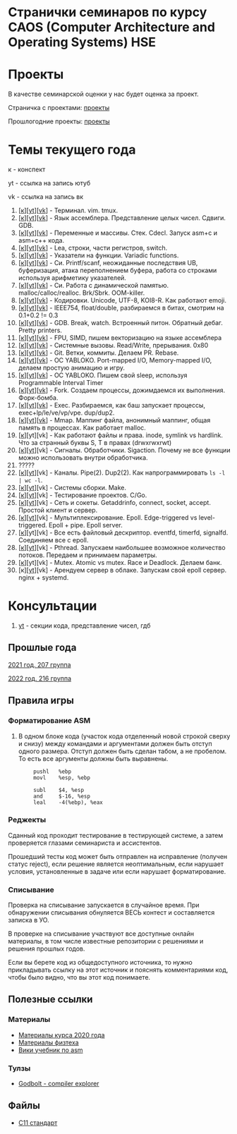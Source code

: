 # Странички семинаров по курсу CAOS (Computer Architecture and Operating Systems) HSE

# Проекты

В качестве семинарской оценки у нас будет оценка за проект.

Страничка с проектами: [проекты](projects)

Прошлогодние проекты: [проекты](2022_216/projects)

# Темы текущего года

к - конспект

yt - ссылка на запись ютуб

vk - ссылка на запись вк

1. [[к](01-intro)][[yt](https://youtu.be/WGxA9WTWyNQ?si=19kf_FQjDpgLqb_1)][[vk](https://vk.com/video-221776054_456239019)] - Терминал. vim. tmux. 
2. [[к](02-asm)][[yt](https://youtu.be/U6r8ubs-SAw)][[vk](https://vk.com/video-221776054_456239020)] - Язык ассемблера. Представление целых чисел. Сдвиги. GDB.
3. [[к](03-stack)][[yt](https://www.youtube.com/watch?v=TwgwQ6H4wz0)][[vk](https://vk.com/video-221776054_456239021)] - Переменные и массивы. Стек. Cdecl. Запуск asm+c и asm+c++ кода.
4. [[к](04-more-asm)][[yt](https://www.youtube.com/watch?v=vtA6kedKMD8)][[vk](https://vk.com/video-221776054_456239022)] - Lea, строки, части регистров, switch.
5. [[к](05-asm-func)][[yt](https://youtu.be/N-jkF3YofR8?si=E1ev_esI6ntMv8eA)][[vk](https://vk.com/video-221776054_456239023)] - Указатели на функции. Variadic functions.
6. [[к](06-c-basics)][[yt](https://youtu.be/6YEfGrcKMK8?si=4f4AzAKbPrftyIRw)][[vk](https://vk.com/video-221776054_456239024)] - Си. Printf/scanf, неожиданные последствия UB, буферизация, атака переполнением буфера, работа со строками используя арифметику указателей.
7. [[к](07-c-dynamic-mem)][[yt](https://youtu.be/8n6i81ZGi6U)][[vk](https://vk.com/video-221776054_456239025)] - Си. Работа с динамической памятью. malloc/calloc/realloc. Brk/Sbrk. OOM-killer.
8. [[к](08-utf-8)][[yt](https://youtu.be/ieerMEthNhE)][[vk](https://vk.com/video-221776054_456239026)] - Кодировки. Unicode, UTF-8, KOI8-R. Как работают emoji.
9. [[к](09-float)][[yt](https://youtu.be/G3_ZJeLUoRU)][[vk](https://vk.com/video-221776054_456239027)] - IEEE754, float/double, разбираемся в битах, смотрим на 0.1+0.2 != 0.3
10. [[к](10-gdb)][[yt](https://youtu.be/jf0zcz2fjFc)][[vk](https://vk.com/video-221776054_456239028)] - GDB. Break, watch. Встроенный питон. Обратный дебаг. Pretty printers.
11. [[к](11-sse)][[yt](https://youtu.be/lpDQ9suZirY)][[vk](https://vk.com/video-221776054_456239028)] - FPU, SIMD, пишем векторизацию на языке ассемблера
12. [[к](12-syscall)][[yt](https://youtu.be/1_J2gFa8Ur8)][[vk](https://vk.com/video-221776054_456239028)] - Системные вызовы. Read/Write, прерывания. 0x80
13. [[к](13-git)][[yt](https://youtu.be/O28CHd9_LME)][[vk](https://vk.com/video-221776054_456239028)] - Git. Ветки, коммиты. Делаем PR. Rebase.
14. [[к](14-yabloko-io)][[yt](https://youtu.be/4XRTW3Eug9Q)][[vk](https://vk.com/video-221776054_456239028)] - ОС YABLOKO. Port-mapped I/O, Memory-mapped I/O, делаем простую анимацию и игру.
15. [[к](15-yabloko-pit)][[yt](https://youtu.be/Wafpzzgtq_U)][[vk](https://vk.com/video-221776054_456239028)] - ОС YABLOKO. Пишем свой sleep, используя Programmable Interval Timer
16. [[к](16-fork)][[yt](https://youtu.be/dZfT3kA9_L0)][[vk](https://vk.com/video-221776054_456239028)] - Fork. Создаем процессы, дожимдаемся их выполнения. Форк-бомба.
17. [[к](17-exec)][[yt](https://youtu.be/WWS6j-TKr0w)][[vk](https://vk.com/video-221776054_456239028)] - Exec. Разбираемся, как баш запускает процессы, exec+lp/le/ve/vp/vpe. dup/dup2.
18. [[к](18-mmap)][[yt](https://youtu.be/WrSy-3RTblg)][[vk](https://vk.com/video-221776054_456239028)] - Mmap. Маппинг файла, анонимный маппинг, общая память в процессах. Как работает malloc.
19. [[к](19-files)][yt][vk] - Как работают файлы и права. inode, symlink vs hardlink. Что за странный буквы S, T в правах (drwxrwxrwt)
20. [[к](20-signals)][[yt](https://youtu.be/jja1D2VQSvs)][vk] - Сигналы. Обработчики. Sigaction. Почему не все функции можно использовать внутри обработчика.
21. ?????
22. [[к](22-pipes)][[yt](https://youtu.be/jIFUlpiBxrs)][vk] - Каналы. Pipe(2). Dup2(2). Как напрограммировать `ls -l | wc -l`. 
23. [[к](23-builds)][[yt](https://youtu.be/EzzcsUgIf6A)][vk] - Системы сборки. Make.
24. [[к](24-tests)][[yt](https://youtu.be/8v-_5VQ_hVg)][vk] - Тестирование проектов. C/Go.
25. [[к](25-sockets)][[yt](https://youtu.be/RE90c0PMBt4)][vk] - Сеть и сокеты. Getaddrinfo, connect, socket, accept. Простой клиент и сервер.
26. [[к](26-epoll)][[yt](https://youtu.be/JoMAEyHNzs0)][vk] - Мультиплексирование. Epoll. Edge-triggered vs level-triggered. Epoll + pipe. Epoll server.
27. [[к](27-fds)][yt][vk] - Все есть файловый дескриптор. eventfd, timerfd, signalfd. Соединяем все с epoll.
28. [[к](28-threads)][[yt](https://youtu.be/pPjDPe0duXc)][vk] - Pthread. Запускаем наибольшее возможное количество потоков. Передаем и принимаем параметры.
29. [[к](29-mutex)][yt][vk] - Mutex. Atomic vs mutex. Race и Deadlock. Делаем банк.
30. [к][[yt](https://youtu.be/vVI36v-_0dc)][vk] - Арендуем сервер в облаке. Запускам свой epoll сервер. nginx + systemd.

# Консультации

1. [yt](https://youtu.be/Ad-wV1it4Ls?si=ayp3mM1UauGXmy98) - секции кода, представление чисел, гдб

## Прошлые года

[2021 год. 207 группа](2021_207)

[2022 год. 216 группа](2022_216)

## Правила игры

### Форматирование ASM

1. В одном блоке кода (участок кода отделенный новой строкой сверху и снизу) между командами и аргументами должен быть отступ одного размера. Отступ должен быть сделан табом, а не пробелом. То есть все аргументы должны быть выравнены.

```
        pushl   %ebp
        movl    %esp, %ebp

        subl    $4, %esp
        and     $-16, %esp
        leal    -4(%ebp), %eax
```

### Реджекты

Сданный код проходит тестирование в тестирующей системе, а затем проверяется глазами семинариста и ассистентов.

Прошедший тесты код может быть отправлен на исправление (получен статус reject), если решение является неоптимальным, если нарушает условия, установленные в задаче или если нарушает форматирование.

### Списывание

Проверка на списывание запускается в случайное время. При обнаружении списывания обнуляется ВЕСЬ контест и составляется записка в УО.

В проверке на списывание участвуют все доступные онлайн материалы, в том числе известные репозитории с решениями и решения прошлых годов.

Если вы берете код из общедоступного источника, то нужно прикладывать ссылку на этот источник и пояснять комментариями код, чтобы было видно, что вы этот код понимаете.



## Полезные ссылки

### Материалы

* [Материалы курса 2020 года](https://github.com/blackav/hse-caos-2020)
* [Материалы физтеха](https://github.com/victor-yacovlev/fpmi-caos)
* [Вики учебник по asm](https://ru.wikibooks.org/wiki/%D0%90%D1%81%D1%81%D0%B5%D0%BC%D0%B1%D0%BB%D0%B5%D1%80_%D0%B2_Linux_%D0%B4%D0%BB%D1%8F_%D0%BF%D1%80%D0%BE%D0%B3%D1%80%D0%B0%D0%BC%D0%BC%D0%B8%D1%81%D1%82%D0%BE%D0%B2_C)

### Тулзы

* [Godbolt - compiler explorer](https://gcc.godbolt.org/)

## Файлы

* [C11 стандарт](C11_standard.pdf)
